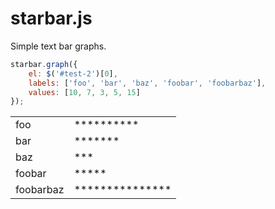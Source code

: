 starbar.js
==========

Simple text bar graphs.

```javascript
starbar.graph({
    el: $('#test-2')[0], 
    labels: ['foo', 'bar', 'baz', 'foobar', 'foobarbaz'], 
    values: [10, 7, 3, 5, 15]
});
```

<table class="starbar-graph">
    <tr class="starbar-graph-row even">
        <td class="starbar-graph-label">foo</td>
        <td class="starbar-graph-value">**********</td>
    </tr>
    <tr class="starbar-graph-row odd">
        <td class="starbar-graph-label">bar</td>
        <td class="starbar-graph-value">*******</td>
    </tr>
    <tr class="starbar-graph-row even">
        <td class="starbar-graph-label">baz</td>
        <td class="starbar-graph-value">***</td>
    </tr>
    <tr class="starbar-graph-row odd">
        <td class="starbar-graph-label">foobar</td>
        <td class="starbar-graph-value">*****</td>
    </tr>
    <tr class="starbar-graph-row even">
        <td class="starbar-graph-label">foobarbaz</td>
        <td class="starbar-graph-value">***************</td>
    </tr>
</table>
